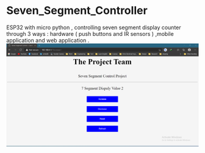 # Seven_Segment_Controller
ESP32 with micro python , controlling seven segment display counter through 3 ways : hardware ( push buttons and IR sensors ) ,mobile application and web application .
![Web Application](https://github.com/abdelrahmankhedr0/Seven_Segment_Controller/blob/main/Web_Application_Screenshot.png)

